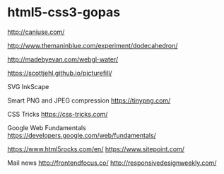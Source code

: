 # html5-css3-gopas

http://caniuse.com/

http://www.themaninblue.com/experiment/dodecahedron/

http://madebyevan.com/webgl-water/


https://scottjehl.github.io/picturefill/


SVG InkScape


Smart PNG and JPEG compression
https://tinypng.com/


CSS Tricks
https://css-tricks.com/


Google Web Fundamentals
https://developers.google.com/web/fundamentals/


https://www.html5rocks.com/en/
https://www.sitepoint.com/

Mail news
http://frontendfocus.co/
http://responsivedesignweekly.com/